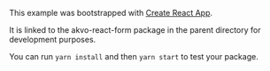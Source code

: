 This example was bootstrapped with [Create React App](https://github.com/facebook/create-react-app).

It is linked to the akvo-react-form package in the parent directory for development purposes.

You can run `yarn install` and then `yarn start` to test your package.
